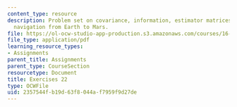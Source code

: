 ```yaml
---
content_type: resource
description: Problem set on covariance, information, estimator matrices, and space
  navigation from Earth to Mars.
file: https://ol-ocw-studio-app-production.s3.amazonaws.com/courses/16-346-astrodynamics-fall-2008/2357544fb19d63f8044af7959f9d27de_ex_22.pdf
file_type: application/pdf
learning_resource_types:
- Assignments
parent_title: Assignments
parent_type: CourseSection
resourcetype: Document
title: Exercises 22
type: OCWFile
uid: 2357544f-b19d-63f8-044a-f7959f9d27de
---
```

